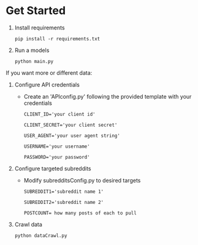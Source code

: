 # Get Started

1. Install requirements

   `pip install -r requirements.txt`

2. Run a models

   `python main.py`


If you want more or different data:

1. Configure API credentials

   - Create an 'APIconfig.py' following the provided template with your credentials
     ```
     CLIENT_ID='your client id'

     CLIENT_SECRET='your client secret'

     USER_AGENT='your user agent string'

     USERNAME='your username'

     PASSWORD='your password'
     ```

2. Configure targeted subreddits

   - Modify subredditsConfig.py to desired targets

     ```
     SUBREDDIT1='subreddit name 1'

     SUBREDDIT2='subreddit name 2'

     POSTCOUNT= how many posts of each to pull
     ```

3. Crawl data

   `python dataCrawl.py`

